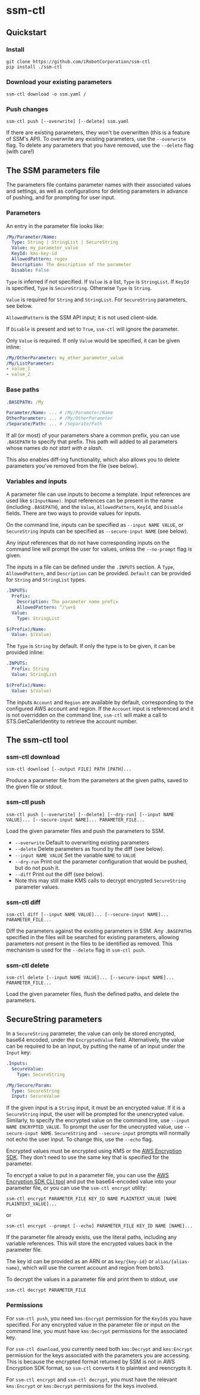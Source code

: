 # ssm-ctl

## Quickstart

### Install

```
git clone https://github.com/iRobotCorporation/ssm-ctl
pip install ./ssm-ctl
```

### Download your existing parameters

```
ssm-ctl download -o ssm.yaml /
```

### Push changes

```
ssm-ctl push [--overwrite] [--delete] ssm.yaml
```

If there are existing parameters, they won't be overwritten (this is a feature of SSM's API).
To overwrite any existing parameters, use the `--overwrite` flag.
To delete any parameters that you have removed, use the `--delete` flag (with care!)

## The SSM parameters file

The parameters file contains parameter names with their associated values and settings, as well
as configurations for deleting parameters in advance of pushing, and for prompting for user input.

### Parameters

An entry in the parameter file looks like:

```yaml
/My/Parameter/Name:
  Type: String | StringList | SecureString
  Value: my_parameter_value
  KeyId: kms-key-id
  AllowedPattern: regex
  Description: The description of the parameter
  Disable: False
```

`Type` is inferred if not specified. If `Value` is a list, `Type` is `StringList`.
If `KeyId` is specified, `Type` is `SecureString`.
Otherwise `Type` is `String`.

`Value` is required for `String` and `StringList`. For `SecureString` parameters,
see below.

`AllowedPattern` is the SSM API input; it is not used client-side.

If `Disable` is present and set to `True`, `ssm-ctl` will ignore the parameter.

Only `Value` is required. If only `Value` would be specified, it can be given inline:

```yaml
/My/OtherParameter: my_other_parameter_value
/My/ListParameter:
- value_1
- value_2
```

### Base paths

```yaml
.BASEPATH: /My

Parameter/Name: ... # /My/Parameter/Name
OtherParameter: ... # /My/OtherParameter
/Separate/Path: ... # /Separate/Path
```

If all (or most) of your parameters share a common prefix, you can use `.BASEPATH` to specify that prefix. This path will added to all parameters whose names *do not start with a slash*.

This also enables diff-ing functionality, which also allows you to delete parameters you've removed from the file (see below).

### Variables and inputs

A parameter file can use inputs to become a template. Input references are used like `$(InputName)`.
Input references can be present in the name (including `.BASEPATH`), and the `Value`, `AllowedPattern`, `KeyId`, and `Disable` fields.
There are two ways to provide values for inputs.

On the command line, inputs can be specified as `--input NAME VALUE`, or `SecureString` inputs can be specified as `--secure-input NAME` (see below).

Any input references that do not have corresponding inputs on the command line will prompt the user for values, unless the `--no-prompt` flag is given.

The inputs in a file can be defined under the `.INPUTS` section. A `Type`, `AllowedPattern`, and `Description` can be provided. `Default` can be provided for `String` and `StringList` types.

```yaml
.INPUTS:
  Prefix:
    Description: The parameter name prefix
    AllowedPattern: ^/\w+$
  Value:
    Type: StringList

$(Prefix)/Name:
  Value: $(Value)
```

The `Type` is `String` by default. If only the type is to be given, it can be provided inline:

```yaml
.INPUTS:
  Prefix: String
  Value: StringList

$(Prefix)/Name:
  Value: $(Value)
```

The inputs `Account` and `Region` are available by default, corresponding to the configured AWS account and region. If the `Account` input is referenced and it is not overridden on the command line, `ssm-ctl` will make a call to STS.GetCallerIdentity to retrieve the account number.

## The ssm-ctl tool

### ssm-ctl download

```
ssm-ctl download [--output FILE] PATH [PATH]...
```

Produce a parameter file from the parameters at the given paths, saved to the given file or stdout.

### ssm-ctl push

```
ssm-ctl push [--overwrite] [--delete] [--dry-run] [--input NAME VALUE]... [--secure-input NAME]... PARAMETER_FILE...
```

Load the given parameter files and push the parameters to SSM.
* `--overwrite` Default to overwriting existing parameters
* `--delete` Delete parameters as found by the diff (see below).
* `--input NAME VALUE` Set the variable `NAME` to `VALUE`
* `--dry-run` Print out the parameter configuration that would be pushed, but do not push it.
* `--diff` Print out the diff (see below).
 * Note this may still make KMS calls to decrypt encrypted `SecureString` parameter values.

### ssm-ctl diff

```
ssm-ctl diff [--input NAME VALUE]... [--secure-input NAME]... PARAMETER_FILE...
```

Diff the parameters against the existing parameters in SSM. Any `.BASEPATH`s specified in the files will be searched for existing parameters, allowing parameters not present in the files to be identified as removed. This mechanism is used for the `--delete` flag in `ssm-ctl push`. 

### ssm-ctl delete

```
ssm-ctl delete [--input NAME VALUE]... [--secure-input NAME]... PARAMETER_FILE...
```

Load the given parameter files, flush the defined paths, and delete the parameters.

## SecureString parameters

In a `SecureString` parameter, the value can only be stored encrypted, base64 encoded, under the `EncryptedValue` field. Alternatively, the value can be required to be an input, by putting the name of an input under the `Input` key:

```yaml
.Inputs:
  SecureValue:
    Type: SecureString

/My/Secure/Param:
  Type: SecureString
  Input: SecureValue
```

If the given input is a `String` input, it must be an encrypted value. If it is a `SecureString` input, the user will be prompted for the unencrypted value. Similarly, to specify the encrypted value on the command line, use `--input NAME ENCRYPTED_VALUE`. To prompt the user for the unecrypted value, use `--secure-input NAME`. `SecureString` and `--secure-input` prompts will normally not echo the user input. To change this, use the `--echo` flag.

Encrypted values must be encrypted using KMS or the [AWS Encryption SDK](https://docs.aws.amazon.com/encryption-sdk/latest/developer-guide/programming-languages.html). They don't need to use the same key that is specified for the parameter.

To encrypt a value to put in a parameter file, you can use the [AWS Encryption SDK CLI tool](https://docs.aws.amazon.com/encryption-sdk/latest/developer-guide/crypto-cli-how-to.html#crypto-cli-e-d-intro) and put the base64-encoded value into your parameter file, or you can use the `ssm-ctl encrypt` utility:

```
ssm-ctl encrypt PARAMETER_FILE KEY_ID NAME PLAINTEXT_VALUE [NAME PLAINTEXT_VALUE]...
```
or
```
ssm-ctl encrypt --prompt [--echo] PARAMETER_FILE KEY_ID NAME [NAME]...
```
If the parameter file already exists, use the literal paths, including any variable references. This will store the encrypted values back in the parameter file.

The key id can be provided as an ARN or as `key/{key-id}` or `alias/{alias-name}`, which will use the current account and region from boto3.

To decrypt the values in a parameter file and print them to stdout, use

```
ssm-ctl decrypt PARAMETER_FILE
```

### Permissions

For `ssm-ctl push`, you need `kms:Encrypt` permission for the `KeyId`s you have specified. For any encrypted value in the parameter file or input on the command line, you must have `kms:Decrypt` permissions for the associated key.

For `ssm-ctl download`, you currently need both `kms:Decrypt` and `kms:Encrypt` permission for the keys associated with the parameters you are accessing. This is because the encrypted format returned by SSM is not in AWS Encryption SDK format, so `ssm-ctl` converts it to plaintext and reencrypts it.

For `ssm-ctl encrypt` and `ssm-ctl decrypt`, you must have the relevant `kms:Encrypt` or `kms:Decrypt` permissions for the keys involved.
